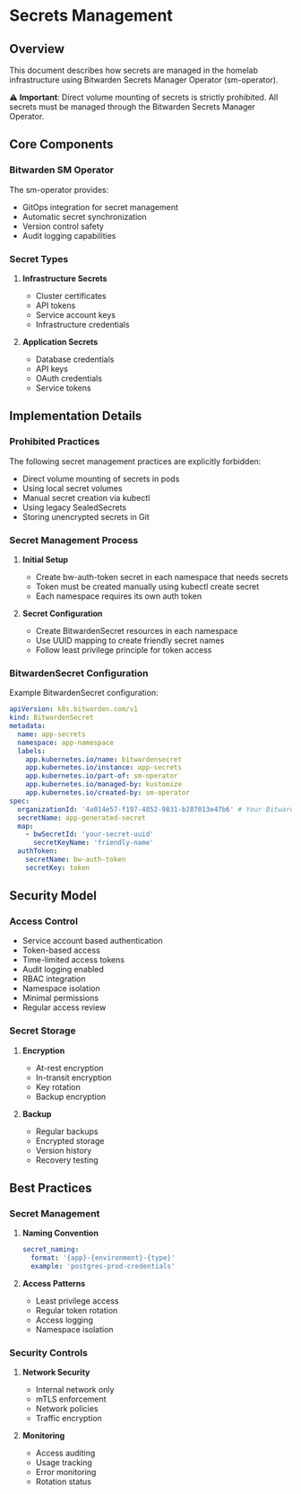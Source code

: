 # Secrets Management

## Overview

This document describes how secrets are managed in the homelab infrastructure using Bitwarden Secrets Manager Operator
(sm-operator).

⚠️ **Important**: Direct volume mounting of secrets is strictly prohibited. All secrets must be managed through the
Bitwarden Secrets Manager Operator.

## Core Components

### Bitwarden SM Operator

The sm-operator provides:

- GitOps integration for secret management
- Automatic secret synchronization
- Version control safety
- Audit logging capabilities

### Secret Types

1. **Infrastructure Secrets**

   - Cluster certificates
   - API tokens
   - Service account keys
   - Infrastructure credentials

2. **Application Secrets**
   - Database credentials
   - API keys
   - OAuth credentials
   - Service tokens

## Implementation Details

### Prohibited Practices

The following secret management practices are explicitly forbidden:

- Direct volume mounting of secrets in pods
- Using local secret volumes
- Manual secret creation via kubectl
- Using legacy SealedSecrets
- Storing unencrypted secrets in Git

### Secret Management Process

1. **Initial Setup**

   - Create bw-auth-token secret in each namespace that needs secrets
   - Token must be created manually using kubectl create secret
   - Each namespace requires its own auth token

2. **Secret Configuration**
   - Create BitwardenSecret resources in each namespace
   - Use UUID mapping to create friendly secret names
   - Follow least privilege principle for token access

### BitwardenSecret Configuration

Example BitwardenSecret configuration:

```yaml
apiVersion: k8s.bitwarden.com/v1
kind: BitwardenSecret
metadata:
  name: app-secrets
  namespace: app-namespace
  labels:
    app.kubernetes.io/name: bitwardensecret
    app.kubernetes.io/instance: app-secrets
    app.kubernetes.io/part-of: sm-operator
    app.kubernetes.io/managed-by: kustomize
    app.kubernetes.io/created-by: sm-operator
spec:
  organizationId: '4a014e57-f197-4852-9831-b287013e47b6' # Your Bitwarden org ID
  secretName: app-generated-secret
  map:
    - bwSecretId: 'your-secret-uuid'
      secretKeyName: 'friendly-name'
  authToken:
    secretName: bw-auth-token
    secretKey: token
```

## Security Model

### Access Control

- Service account based authentication
- Token-based access
- Time-limited access tokens
- Audit logging enabled
- RBAC integration
- Namespace isolation
- Minimal permissions
- Regular access review

### Secret Storage

1. **Encryption**

   - At-rest encryption
   - In-transit encryption
   - Key rotation
   - Backup encryption

2. **Backup**
   - Regular backups
   - Encrypted storage
   - Version history
   - Recovery testing

## Best Practices

### Secret Management

1. **Naming Convention**

   ```yaml
   secret_naming:
     format: '{app}-{environment}-{type}'
     example: 'postgres-prod-credentials'
   ```

2. **Access Patterns**
   - Least privilege access
   - Regular token rotation
   - Access logging
   - Namespace isolation

### Security Controls

1. **Network Security**

   - Internal network only
   - mTLS enforcement
   - Network policies
   - Traffic encryption

2. **Monitoring**
   - Access auditing
   - Usage tracking
   - Error monitoring
   - Rotation status
